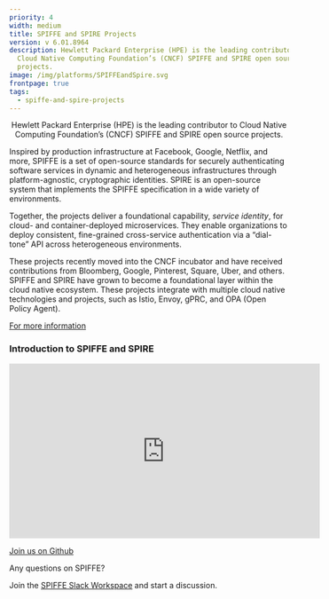 ```yaml
---
priority: 4
width: medium
title: SPIFFE and SPIRE Projects
version: v 6.01.8964
description: Hewlett Packard Enterprise (HPE) is the leading contributor to
  Cloud Native Computing Foundation’s (CNCF) SPIFFE and SPIRE open source
  projects.
image: /img/platforms/SPIFFEandSpire.svg
frontpage: true
tags:
  - spiffe-and-spire-projects
---
```

<!--StartFragment-->

<p style="text-align: center;">
Hewlett Packard Enterprise (HPE) is the leading contributor to Cloud Native Computing Foundation’s (CNCF) SPIFFE and SPIRE open source projects.

Inspired by production infrastructure at Facebook, Google, Netflix, and more, SPIFFE is a set of open-source standards for securely authenticating software services in dynamic and heterogeneous infrastructures through platform-agnostic, cryptographic identities. SPIRE is an open-source system that implements the SPIFFE specification in a wide variety of environments.

Together, the projects deliver a foundational capability, *service identity*, for cloud- and container-deployed microservices. They enable organizations to deploy consistent, fine-grained cross-service authentication via a “dial-tone” API across heterogeneous environments.

These projects recently moved into the CNCF incubator and have received contributions from Bloomberg, Google, Pinterest, Square, Uber, and others. SPIFFE and SPIRE have grown to become a foundational layer within the cloud native ecosystem. These projects integrate with multiple cloud native technologies and projects, such as Istio, Envoy, gPRC, and OPA (Open Policy Agent).

[For more information](https://spiffe.io/)

### Introduction to SPIFFE and SPIRE

<iframe width="560" height="315" src="https://www.youtube.com/embed/-XGKybqTfZo" frameborder="0" allow="accelerometer; autoplay; clipboard-write; encrypted-media; gyroscope; picture-in-picture" allowfullscreen></iframe>
<br />

[Join us on Github](https://github.com/spiffe/spire)

Any questions on SPIFFE?

Join the [SPIFFE Slack Workspace](https://slack.spiffe.io/) and start a discussion.
</p>
<!--EndFragment-->